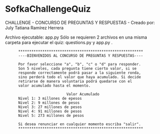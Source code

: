 # SofkaChallengeQuiz
CHALLENGE - CONCURSO DE PREGUNTAS Y RESPUESTAS - Creado por: July Tatiana Ramírez Herrera

Archivo ejecutable:  app.py
Sólo se requieren 2 archivos en una misma carpeta para ejecutar el quiz: questions.py y app.py .


          *********************************************************
          ----BIENVENIDOS AL CONCURSO DE PREGUNTAS Y RESPUESTAS----
          
          Por favor seleccione "a", "b", "c" o "d" para responder.
          Son 5 niveles, cada pregunta tiene cierto valor, si se 
          responde correctamente podrá pasar a la siguiente ronda, 
          sino perderá todo el valor que haya acumulado. Si decide 
          retirarse de manera voluntaria podrá quedarse con el
          valor acumulado hasta el momento.
          
                                Valor Acumulado
          Nivel 1: 3 millones de epesos
          Nivel 2: 9 millones de pesos
          Nivel 3: 27 millones de pesos
          Nivel 4: 91 millones de pesos
          Nivel 5: 273 millones de pesos
          
          Si desea renunciar en cualquier momento escriba "salir".
          *********************************************************
         
